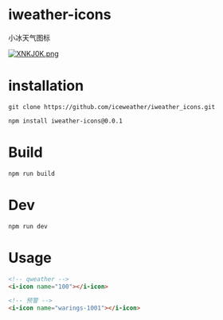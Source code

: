 # iweather-icons

小冰天气图标

[![XNKJ0K.png](https://s1.ax1x.com/2022/06/02/XNKJ0K.png)](https://imgtu.com/i/XNKJ0K)

# installation

```
git clone https://github.com/iceweather/iweather_icons.git
```

```
npm install iweather-icons@0.0.1
```

# Build

```
npm run build
```

# Dev

```
npm run dev
```

# Usage

```html
<!-- qweather -->
<i-icon name="100"></i-icon>

<!-- 预警 -->
<i-icon name="warings-1001"></i-icon>
```
